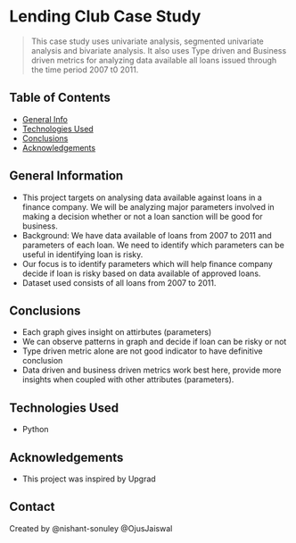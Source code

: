 # Lending Club Case Study
> This case study uses univariate analysis, segmented univariate analysis and bivariate analysis. It also uses Type driven and Business driven metrics for analyzing data available all loans issued through the time period 2007 t0 2011.

## Table of Contents
* [General Info](#general-information)
* [Technologies Used](#technologies-used)
* [Conclusions](#conclusions)
* [Acknowledgements](#acknowledgements)

<!-- You can include any other section that is pertinent to your problem -->

## General Information
- This project targets on analysing data available against loans in a finance company. We will be analyzing major parameters involved in making a decision whether or not a loan sanction will be good for business.
- Background: We have data available of loans from 2007 to 2011 and parameters of each loan. We need to identify which parameters can be useful in identifying loan is risky. 
- Our focus is to identify parameters which will help finance company decide if loan is risky based on data available of approved loans. 
- Dataset used consists of all loans from 2007 to 2011. 

<!-- You don't have to answer all the questions - just the ones relevant to your project. -->

## Conclusions
- Each graph gives insight on attirbutes (parameters)
- We can observe patterns in graph and decide if loan can be risky or not
- Type driven metric alone are not good indicator to have definitive conclusion
- Data driven and business driven metrics work best here, provide more insights when coupled with other attributes (parameters). 

<!-- You don't have to answer all the questions - just the ones relevant to your project. -->


## Technologies Used
- Python

<!-- As the libraries versions keep on changing, it is recommended to mention the version of library used in this project -->

## Acknowledgements
- This project was inspired by Upgrad

## Contact
Created by @nishant-sonuley @OjusJaiswal 


<!-- Optional -->
<!-- ## License -->
<!-- This project is open source and available under the [... License](). -->

<!-- You don't have to include all sections - just the one's relevant to your project -->
